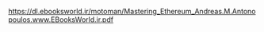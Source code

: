 

https://dl.ebooksworld.ir/motoman/Mastering_Ethereum_Andreas.M.Antonopoulos.www.EBooksWorld.ir.pdf